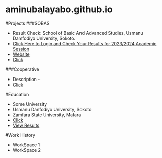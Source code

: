 # aminubalayabo.github.io

#Projects
###SOBAS
- Result Check: School of Basic And Advanced Studies, Usmanu Damfodiyo University, Sokoto.
- [Click Here to Login and Check Your Results for 2023/2024 Academic Session](SOBAS/index.html)
- [Website](website.html)
- [Click](SOBAS/index.html)
  
###Cooperative
- Description - 
- [Click](https://script.google.com/macros/s/AKfycbz11_Bylx3amIqfC4yBbfNdDgQuJivNSayZ31nUxi14e2L8pnMaZ73DmUX5s_nBqmdq/exec)
  
#Education
- Some University
- Usmanu Danfodiyo University, Sokoto
- Zamfara State University, Mafara
- [Click](moveable_toothpick.html)
- [View Results](view.html)

#Work History
- WorkSpace 1
- WorkSpace 2
